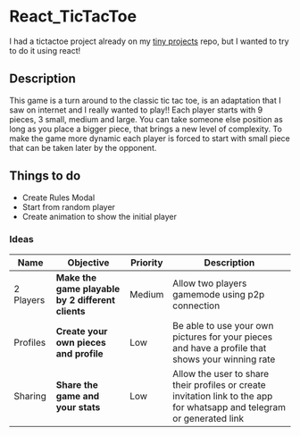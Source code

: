 # React_TicTacToe

I had a tictactoe project already on my [tiny projects](https://github.com/NeoCephei/TinyProjects) repo, but I wanted to try to do it using react!

## Description 
This game is a turn around to the classic tic tac toe, is an adaptation that I saw on internet and I really wanted to play!!
Each player starts with 9 pieces, 3 small, medium and large.
You can take someone else position as long as you place a bigger piece, that brings a new level of complexity.
To make the game more dynamic each player is forced to start with small piece that can be taken later by the opponent.

## Things to do
* Create Rules Modal
* Start from random player
* Create animation to show the initial player

### Ideas
| Name      | Objective | Priority | Description |
| ----------- | ----------- | ----------- | ----------- |
| 2 Players     | **Make the game playable by 2 different clients** | Medium | Allow two players gamemode using p2p connection |
| Profiles     | **Create your own pieces and profile** | Low | Be able to use your own pictures for your pieces and have a profile that shows your winning rate |
| Sharing     | **Share the game and your stats** | Low | Allow the user to share their profiles or create invitation link to the app for whatsapp and telegram or generated link |
